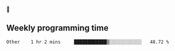 🐸

## Weekly programming time
<!--START_SECTION:waka-->

```text
Other    1 hr 2 mins     ████████████▒░░░░░░░░░░░░   48.72 %
```

<!--END_SECTION:waka-->
